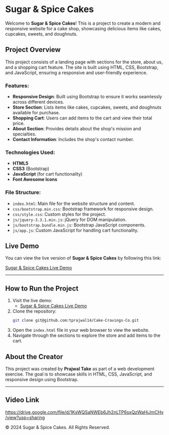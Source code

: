# Sugar & Spice Cakes

Welcome to **Sugar & Spice Cakes**! This is a project to create a modern and responsive website for a cake shop, showcasing delicious items like cakes, cupcakes, sweets, and doughnuts.

## Project Overview

This project consists of a landing page with sections for the store, about us, and a shopping cart feature. The site is built using HTML, CSS, Bootstrap, and JavaScript, ensuring a responsive and user-friendly experience.

### Features:
- **Responsive Design**: Built using Bootstrap to ensure it works seamlessly across different devices.
- **Store Section**: Lists items like cakes, cupcakes, sweets, and doughnuts available for purchase.
- **Shopping Cart**: Users can add items to the cart and view their total price.
- **About Section**: Provides details about the shop's mission and specialties.
- **Contact Information**: Includes the shop's contact number.

### Technologies Used:
- **HTML5**
- **CSS3** (Bootstrap)
- **JavaScript** (for cart functionality)
- **Font Awesome Icons**

### File Structure:
- `index.html`: Main file for the website structure and content.
- `css/bootstrap.min.css`: Bootstrap framework for responsive design.
- `css/style.css`: Custom styles for the project.
- `js/jquery-3.3.1.min.js`: jQuery for DOM manipulation.
- `js/bootstrap.bundle.min.js`: Bootstrap JavaScript components.
- `js/app.js`: Custom JavaScript for handling cart functionality.

## Live Demo

You can view the live version of **Sugar & Spice Cakes** by following this link:

[Sugar & Spice Cakes Live Demo](https://green-moss-090763210.5.azurestaticapps.net)

---

## How to Run the Project

1. Visit the live demo:
    - [Sugar & Spice Cakes Live Demo](https://green-moss-090763210.5.azurestaticapps.net)
2. Clone the repository:
    ```bash
    git clone git@github.com:tprajwal14/Cake-Cravings-Co.git
    ```
3. Open the `index.html` file in your web browser to view the website.
4. Navigate through the sections to explore the store and add items to the cart.

## About the Creator

This project was created by **Prajwal Take** as part of a web development exercise. The goal is to showcase skills in HTML, CSS, JavaScript, and responsive design using Bootstrap.

---
## Video Link 
https://drive.google.com/file/d/1KsWQSaNWEb6Jh2nLTP6sxQzWaHiJmCHv/view?usp=sharing

&copy; 2024 Sugar & Spice Cakes. All Rights Reserved.
